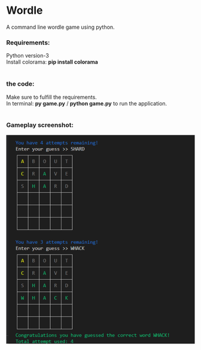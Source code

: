 # Wordle

A command line wordle game using python.<br />


### Requirements:<br />
Python version-3<br />
Install colorama: **pip install colorama** <br />
<br />

###  the code:<br />
Make sure to fulfill the requirements.<br />
In terminal: **py game.py** / **python game.py** to run the application.<br />
<br />

### Gameplay screenshot:<br />
![alt text](https://github.com/Nilesh1502/Wordle/blob/image/W2.png?raw=true)
